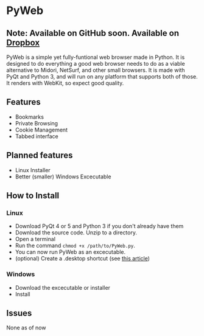 # PyWeb
## Note: Available on GitHub soon. Available on [Dropbox](https://www.dropbox.com/sh/kwazwfp1ahfl95e/AADqnTWPm14uSdjBor-kbDdha?dl=0)
PyWeb is a simple yet fully-funtional web browser made in Python. It is designed to do everything a good web browser needs to do as a viable alternative to Midori, NetSurf, and other small browsers. It is made with PyQt and Python 3, and will run on any platform that supports both of those. It renders with WebKit, so expect good quality.

## Features
- Bookmarks
- Private Browsing
- Cookie Management
- Tabbed interface

## Planned features
- Linux Installer
- Better (smaller) Windows Excecutable

## How to Install
### Linux
- Download PyQt 4 or 5 and Python 3 if you don't already have them
- Download the source code. Unzip to a directory.
- Open a terminal
- Run the command `chmod +x /path/to/PyWeb.py`.
- You can now run PyWeb as an excecutable.
- (optional) Create a .desktop shortcut (see [this article](https://linuxcritic.wordpress.com/2010/04/07/anatomy-of-a-desktop-file/))

### Windows
- Download the excecutable or installer
- Install

## Issues
None as of now
